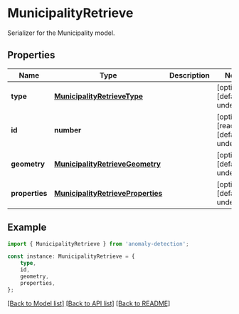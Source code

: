 # MunicipalityRetrieve

Serializer for the Municipality model.

## Properties

Name | Type | Description | Notes
------------ | ------------- | ------------- | -------------
**type** | [**MunicipalityRetrieveType**](MunicipalityRetrieveType.md) |  | [optional] [default to undefined]
**id** | **number** |  | [optional] [readonly] [default to undefined]
**geometry** | [**MunicipalityRetrieveGeometry**](MunicipalityRetrieveGeometry.md) |  | [optional] [default to undefined]
**properties** | [**MunicipalityRetrieveProperties**](MunicipalityRetrieveProperties.md) |  | [optional] [default to undefined]

## Example

```typescript
import { MunicipalityRetrieve } from 'anomaly-detection';

const instance: MunicipalityRetrieve = {
    type,
    id,
    geometry,
    properties,
};
```

[[Back to Model list]](../README.md#documentation-for-models) [[Back to API list]](../README.md#documentation-for-api-endpoints) [[Back to README]](../README.md)
